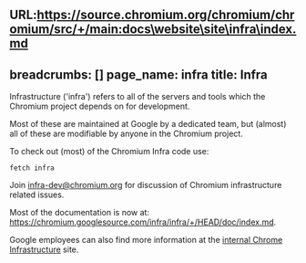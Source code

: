 URL:https://source.chromium.org/chromium/chromium/src/+/main:docs\website\site\infra\index.md
---
breadcrumbs: []
page_name: infra
title: Infra
---

Infrastructure ('infra') refers to all of the servers and tools which the
Chromium project depends on for development.

Most of these are maintained at Google by a dedicated team, but (almost) all of
these are modifiable by anyone in the Chromium project.

To check out (most) of the Chromium Infra code use:

```none
fetch infra
```

Join [infra-dev@chromium.org](mailto:infra-dev@chromium.org) for discussion of
Chromium infrastructure related issues.

Most of the documentation is now at:
<https://chromium.googlesource.com/infra/infra/+/HEAD/doc/index.md>.

Google employees can also find more information at the [internal Chrome
Infrastructure](https://sites.google.com/a/google.com/chrome-infrastructure/)
site.
